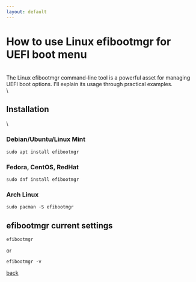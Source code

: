 ```yaml
---
layout: default
---
```


# How to use Linux efibootmgr for UEFI boot menu
\
The Linux efibootmgr command-line tool is a powerful asset for managing UEFI boot options. 
I'll explain its usage through practical examples.
\
\


## Installation
\
### Debian/Ubuntu/Linux Mint
```
sudo apt install efibootmgr
```


### Fedora, CentOS, RedHat
```
sudo dnf install efibootmgr
```

### Arch Linux
```
sudo pacman -S efibootmgr
```

## efibootmgr current settings
```
efibootmgr
```
or
```
efibootmgr -v
```



[back](./)
